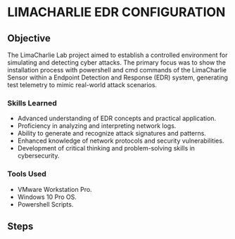 # LIMACHARLIE EDR CONFIGURATION

## Objective


The LimaCharlie Lab project aimed to establish a controlled environment for simulating and detecting cyber attacks. The primary focus was to show the installation process with powershell and cmd commands of the LimaCharlie Sensor within a Endpoint Detection and Response (EDR) system, generating test telemetry to mimic real-world attack scenarios. 

### Skills Learned

- Advanced understanding of EDR concepts and practical application.
- Proficiency in analyzing and interpreting network logs.
- Ability to generate and recognize attack signatures and patterns.
- Enhanced knowledge of network protocols and security vulnerabilities.
- Development of critical thinking and problem-solving skills in cybersecurity.

### Tools Used

- VMware Workstation Pro.
- Windows 10 Pro OS.
- Powershell Scripts.

## Steps


